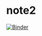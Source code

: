 # note2
[![Binder](https://mybinder.org/badge_logo.svg)](https://mybinder.org/v2/gh/ggggmohamed624/note2/HEAD)
